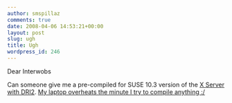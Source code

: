 ```yaml
---
author: smspillaz
comments: true
date: 2008-04-06 14:53:21+00:00
layout: post
slug: ugh
title: Ugh
wordpress_id: 246
---
```


Dear Interwobs

Can someone give me a pre-compiled for SUSE 10.3 version of the [X Server with DRI2](http://hoegsberg.blogspot.com/2008/03/i-just-committed-last-bit-of-dri2-work.html). [My laptop overheats the minute I try to compile anything :/](http://help.lockergnome.com/linux/Acer-Aspire-3003NLMi-overheating-ftopict282493.html)
